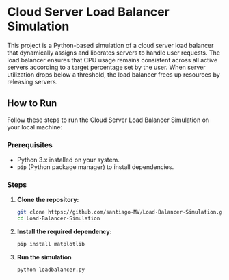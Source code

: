 # Cloud Server Load Balancer Simulation
This project is a Python-based simulation of a cloud server load balancer that dynamically assigns and liberates servers to handle user requests. The load balancer ensures that CPU usage remains consistent across all active servers according to a target percentage set by the user. When server utilization drops below a threshold, the load balancer frees up resources by releasing servers.
## How to Run

Follow these steps to run the Cloud Server Load Balancer Simulation on your local machine:

### Prerequisites
- Python 3.x installed on your system.
- `pip` (Python package manager) to install dependencies.

### Steps
1. **Clone the repository:**
   ```bash
   git clone https://github.com/santiago-MV/Load-Balancer-Simulation.git
   cd Load-Balancer-Simulation
2. **Install the required dependency:**
    ```bash
    pip install matplotlib
3. **Run the simulation**
    ```bash
    python loadbalancer.py
